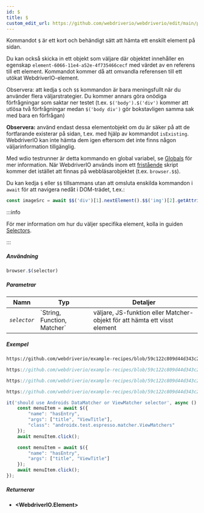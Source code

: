```yaml
---
id: $
title: $
custom_edit_url: https://github.com/webdriverio/webdriverio/edit/main/packages/webdriverio/src/commands/browser/$.ts
---
```


Kommandot `$` är ett kort och behändigt sätt att hämta ett enskilt element på sidan.

Du kan också skicka in ett objekt som väljare där objektet innehåller en egenskap `element-6066-11e4-a52e-4f735466cecf` 
med värdet av en referens till ett element. Kommandot kommer då att omvandla referensen till ett utökat WebdriverIO-element.

Observera: att kedja `$` och `$$` kommandon är bara meningsfullt när du använder flera väljarstrategier. Du kommer annars 
göra onödiga förfrågningar som saktar ner testet (t.ex. `$('body').$('div')` kommer att utlösa två förfrågningar medan 
`$('body div')` gör bokstavligen samma sak med bara en förfrågan)

__Observera:__ använd endast dessa elementobjekt om du är säker på att de fortfarande existerar på 
sidan, t.ex. med hjälp av kommandot `isExisting`. WebdriverIO kan inte hämta dem igen eftersom 
det inte finns någon väljarinformation tillgänglig.

Med wdio testrunner är detta kommando en global variabel, se [Globals](https://webdriver.io/docs/api/globals) 
för mer information. När WebdriverIO används inom ett [fristående](https://webdriver.io/docs/setuptypes#standalone-mode) 
skript kommer det istället att finnas på webbläsarobjektet (t.ex. `browser.$$`).

Du kan kedja `$` eller `$$` tillsammans utan att omsluta enskilda kommandon i `await` för 
att navigera nedåt i DOM-trädet, t.ex.:

```js
const imageSrc = await $$('div')[1].nextElement().$$('img')[2].getAttribute('src')
```

:::info

För mer information om hur du väljer specifika element, kolla in guiden [Selectors](/docs/selectors).

:::

##### Användning

```js
browser.$(selector)
```

##### Parametrar

<table>
  <thead>
    <tr>
      <th>Namn</th><th>Typ</th><th>Detaljer</th>
    </tr>
  </thead>
  <tbody>
    <tr>
      <td><code><var>selector</var></code></td>
      <td>`String, Function, Matcher`</td>
      <td>väljare, JS-funktion eller Matcher-objekt för att hämta ett visst element</td>
    </tr>
  </tbody>
</table>

##### Exempel

```html reference title="example.html" useHTTPS
https://github.com/webdriverio/example-recipes/blob/59c122c809d44d343c231bde2af7e8456c8f086c/queryElements/example.html
```

```js reference title="singleElements.js" useHTTPS
https://github.com/webdriverio/example-recipes/blob/59c122c809d44d343c231bde2af7e8456c8f086c/queryElements/singleElements.js#L9-L10
```

```js reference title="singleElements.js" useHTTPS
https://github.com/webdriverio/example-recipes/blob/59c122c809d44d343c231bde2af7e8456c8f086c/queryElements/singleElements.js#L16-L25
```

```js reference title="singleElements.js" useHTTPS
https://github.com/webdriverio/example-recipes/blob/59c122c809d44d343c231bde2af7e8456c8f086c/queryElements/singleElements.js#L42-L46
```

```js title="$.js"
it('should use Androids DataMatcher or ViewMatcher selector', async () => {
    const menuItem = await $({
        "name": "hasEntry",
        "args": ["title", "ViewTitle"],
        "class": "androidx.test.espresso.matcher.ViewMatchers"
    });
    await menuItem.click();

    const menuItem = await $({
        "name": "hasEntry",
        "args": ["title", "ViewTitle"]
    });
    await menuItem.click();
});
```

##### Returnerar

- **&lt;WebdriverIO.Element&gt;**